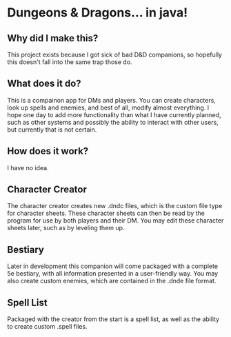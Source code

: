 # Dungeons & Dragons... in java!

## Why did I make this?

This project exists because I got sick of bad D&D companions,
so hopefully this doesn't fall into the same trap those do.

## What does it do?

This is a compainon app for DMs and players. You can create characters, look up spells and enemies, and best of all, modify almost everything. I hope one day to add more functionality than what I have currently planned, such as other systems and possibly the ability to interact with other users, but currently that is not certain.

## How does it work?

I have no idea.

## Character Creator

The character creator creates new .dndc files, which is the custom file type for character sheets. These character sheets can then be read by the program for use
by both players and their DM. You may edit these character sheets later, such as by leveling them up.

## Bestiary

Later in development this companion will come packaged with a complete 5e bestiary, with all information presented in a user-friendly way. You may also create custom enemies,
which are contained in the .dnde file format.

## Spell List

Packaged with the creator from the start is a spell list, as well as the ability to create custom .spell files.
